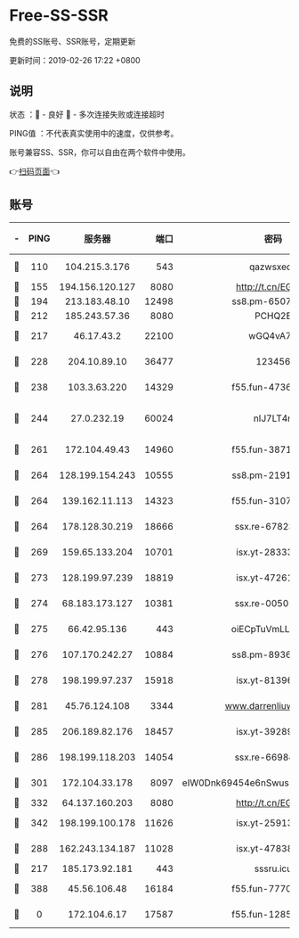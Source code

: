 # Free-SS-SSR

免费的SS账号、SSR账号，定期更新

更新时间：2019-02-26 17:22 +0800

## 说明

状态     ：🙂 - 良好 🙁 - 多次连接失败或连接超时

PING值   ：不代表真实使用中的速度，仅供参考。

账号兼容SS、SSR，你可以自由在两个软件中使用。

👉[扫码页面](https://liesauer.github.io/free-ss-ssr.github.io/)👈

## 账号

|-|PING|服务器|端口|密码|加密方式|区域|
|:----:|:----:|:-----:|-----:|:----:|:----:|:----:|
|🙂|110|104.215.3.176|543|qazwsxedc|aes-256-gcm|JP|
|🙂|155|194.156.120.127|8080|http://t.cn/EGJIyrl|rc4-md5|RU|
|🙂|194|213.183.48.10|12498|ss8.pm-65077768|rc4-md5|RU|
|🙂|212|185.243.57.36|8080|PCHQ2E|rc4-md5|US|
|🙂|217|46.17.43.2|22100|wGQ4vA7D|aes-256-gcm|RU|
|🙂|228|204.10.89.10|36477|123456|aes-256-cfb|US|
|🙂|238|103.3.63.220|14329|f55.fun-47367810|aes-256-cfb|SG|
|🙂|244|27.0.232.19|60024|nIJ7LT4n|xchacha20-ietf-poly1305|HK|
|🙂|261|172.104.49.43|14960|f55.fun-38711662|aes-256-cfb|SG|
|🙂|264|128.199.154.243|10555|ss8.pm-21916657|aes-256-cfb|SG|
|🙂|264|139.162.11.113|14323|f55.fun-31072874|aes-256-cfb|SG|
|🙂|264|178.128.30.219|18666|ssx.re-67823309|aes-256-cfb|SG|
|🙂|269|159.65.133.204|10701|isx.yt-28333827|aes-256-cfb|SG|
|🙂|273|128.199.97.239|18819|isx.yt-47261085|aes-256-cfb|SG|
|🙂|274|68.183.173.127|10381|ssx.re-00501672|aes-256-cfb|US|
|🙂|275|66.42.95.136|443|oiECpTuVmLLxk4Ts|aes-256-cfb|US|
|🙂|276|107.170.242.27|10884|ss8.pm-89367697|aes-256-cfb|US|
|🙂|278|198.199.97.237|15918|isx.yt-81396209|aes-256-cfb|US|
|🙂|281|45.76.124.108|3344|www.darrenliuwei.com|aes-256-cfb|AU|
|🙂|285|206.189.82.176|18457|isx.yt-39289434|aes-256-cfb|SG|
|🙂|286|198.199.118.203|14054|ssx.re-66984414|aes-256-cfb|US|
|🙂|301|172.104.33.178|8097|eIW0Dnk69454e6nSwuspv9DmS201tQ0D|aes-256-cfb|SG|
|🙂|332|64.137.160.203|8080|http://t.cn/EGJIyrl|rc4-md5|CA|
|🙂|342|198.199.100.178|11626|isx.yt-25913168|aes-256-cfb|US|
|🙂|288|162.243.134.187|11028|isx.yt-47838069|aes-256-cfb|US|
|🙁|217|185.173.92.181|443|sssru.icu|rc4-md5|RU|
|🙁|388|45.56.106.48|16184|f55.fun-77705055|aes-256-cfb|US|
|🙁|0|172.104.6.17|17587|f55.fun-12854977|aes-256-cfb|US|
